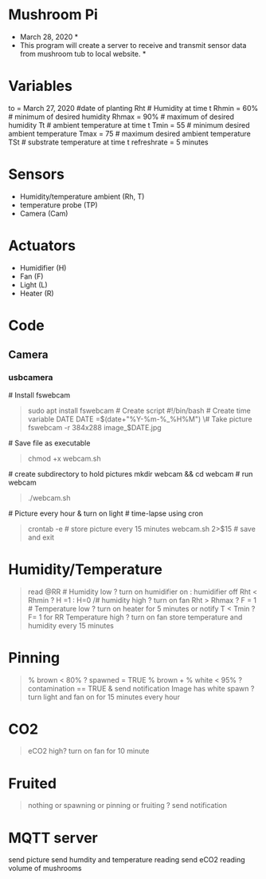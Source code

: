 # Mushroom Pi
* March 28, 2020 *
* This program will create a server to receive and transmit sensor data from mushroom tub to local website. *

# Variables
to = March 27, 2020 #date of planting
Rht # Humidity at time t
Rhmin = 60% # minimum of desired humidity
Rhmax = 90% # maximum of desired humidity
Tt # ambient temperature at time t
Tmin = 55 # minimum desired ambient temperature
Tmax = 75 # maximum desired ambient temperature
TSt # substrate temperature at time t
refreshrate = 5 minutes

# Sensors
+ Humidity/temperature ambient (Rh, T)
+ temperature probe (TP)
+ Camera (Cam)

# Actuators
+ Humidifier (H)
+ Fan (F)
+ Light (L)
+ Heater (R)
  
# Code

## Camera
### usbcamera
\# Install fswebcam
> sudo apt install fswebcam
\# Create script
#!/bin/bash
\# Create time variable DATE
DATE =$(date+"%Y-%m-%_%H%M")
\# Take picture
> fswebcam -r 384x288 image_$DATE.jpg

\# Save file as executable
> chmod +x webcam.sh

\# create subdirectory to hold pictures
mkdir webcam && cd webcam
\# run webcam
> ./webcam.sh

\# Picture every hour & turn on light
\# time-lapse using cron
> crontab -e
\# store picture every 15 minutes
> webcam.sh 2>$15
\# save and exit

# Humidity/Temperature
> read  @RR
\# Humidity low ? turn on humidifier on : humidifier off
> Rht < Rhmin ? H =1 : H=0
> /# humidity high ? turn on fan
> Rht > Rhmax ? F = 1
\# Temperature low ? turn on heater for 5 minutes or notify
> T < Tmin ? F= 1 for RR
> Temperature high ? turn on fan
> store temperature and humidity every 15 minutes 

# Pinning
> % brown < 80% ? spawned = TRUE
> % brown + % white < 95% ? contamination == TRUE & send notification
> Image has white spawn ? turn light and fan on for 15 minutes every hour

# CO2
> eCO2 high? turn on fan for 10 minute 

# Fruited
> nothing or spawning or pinning or fruiting ? send notification

# MQTT server
send picture
send humdity and temperature reading 
send eCO2 reading
volume of mushrooms
